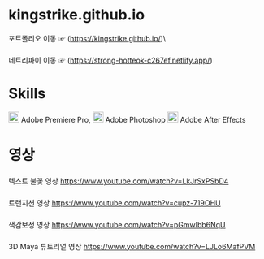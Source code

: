 # kingstrike.github.io
포트폴리오 이동 ☞ (https://kingstrike.github.io/)\
###
네트리파이 이동 ☞ (https://strong-hotteok-c267ef.netlify.app/)


# Skills
<a href="https://www.adobe.com/products/premiere.html" title="Adobe Premiere pro"><img src="https://github.com/get-icon/geticon/raw/master/icons/adobe-premiere_pro.svg" alt="Adobe premiere pro" width="21px" height="21px"></a> Adobe Premiere Pro, <a href="https://www.adobe.com/products/photoshop.html" title="Adobe Photoshop"><img src="https://github.com/get-icon/geticon/raw/master/icons/adobe-photoshop.svg" alt="Adobe Photoshop" width="21px" height="21px"></a> Adobe Photoshop <a href="https://www.adobe.com/products/premiere.html" title="Adobe Premiere pro"><img src="https://github.com/get-icon/geticon/raw/master/icons/adobe-after_effects.svg" alt="Adobe premiere pro" width="21px" height="21px"></a> Adobe After Effects

# 영상

###
텍스트 불꽃 영상
https://www.youtube.com/watch?v=LkJrSxPSbD4
###
트랜지션 영상
https://www.youtube.com/watch?v=cupz-719OHU
###
색감보정 영상
https://www.youtube.com/watch?v=pGmwIbb6NqU
###
3D Maya 튜토리얼 영상
https://www.youtube.com/watch?v=LJLo6MafPVM



